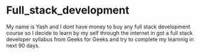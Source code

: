 # Full_stack_development
My name is Yash and I dont have money to buy any full stack development course so I decide to learn by my self through the internet in got a full stack developer syllabus from Geeks for Geeks and try to complete my learnnig in next 90 days.